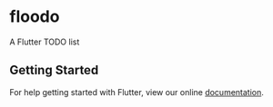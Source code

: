 # floodo

A Flutter TODO list

## Getting Started

For help getting started with Flutter, view our online
[documentation](http://flutter.io/).
